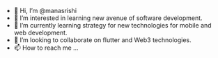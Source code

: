 - 👋 Hi, I’m @manasrishi
- 👀 I’m interested in learning new avenue of software development.
- 🌱 I’m currently learning strategy for new technologies for mobile and web development. 
- 💞️ I’m looking to collaborate on flutter and Web3 technologies.
- 📫 How to reach me ...

<!---
manasrishi/manasrishi is a ✨ special ✨ repository because its `README.md` (this file) appears on your GitHub profile.
You can click the Preview link to take a look at your changes.
--->
